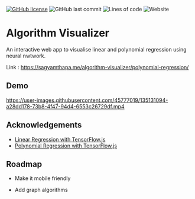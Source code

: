 [![GitHub license](https://img.shields.io/github/license/Sagyam/algorithm-visualizer?style=for-the-badge)](https://github.com/Sagyam/algorithm-visualizer/blob/master/LICENSE)
![GitHub last commit](https://img.shields.io/github/last-commit/Sagyam/algorithm-visualizer?style=for-the-badge)
![Lines of code](https://img.shields.io/tokei/lines/github/sagyam/algorithm-visualizer?style=for-the-badge)
![Website](https://img.shields.io/website?down_message=Down&style=for-the-badge&up_message=Up&url=https://sagyamthapa.me/algorithm-visualizer/polynomial-regression/)

# Algorithm Visualizer

An interactive web app to visualise linear and polynomial regression using neural nwtwork.

Link : https://sagyamthapa.me/algorithm-visualizer/polynomial-regression/



## Demo

https://user-images.githubusercontent.com/45777019/135131094-a28dd178-73b8-4f47-94d4-6553c26729df.mp4

  
## Acknowledgements

 - [ Linear Regression with TensorFlow.js](https://www.youtube.com/watch?v=dLp10CFIvxI&t=47s)
-  [ Polynomial Regression with TensorFlow.js](https://www.youtube.com/watch?v=tIXDik5SGsI)

## Roadmap

- Make it mobile friendly

- Add graph algorithms

  

